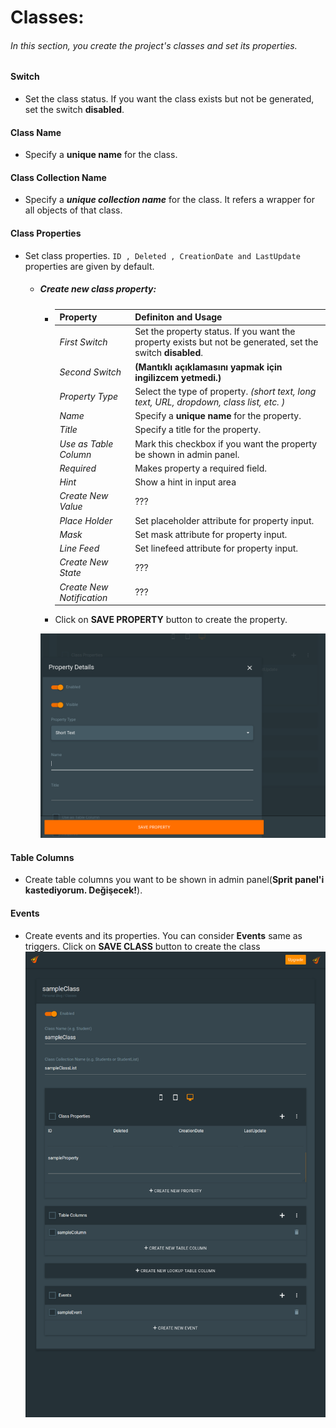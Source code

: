 # Classes:
 ###### In this section, you create the project's classes and set its properties.

#### Switch
   - Set the class status. If you want the class exists but not be generated, set the switch __disabled__.
#### Class Name
   - Specify a __unique name__ for the class.
#### Class Collection Name
   - Specify a *__unique collection name__* for the class. It refers a wrapper for all objects of that class.
#### Class Properties
   - Set class properties. `ID , Deleted , CreationDate and LastUpdate` properties are given by default.
       - ##### Create new class property:
           - | Property | Definiton and Usage |
             | --- | --- |
             | *First Switch* | Set the property status. If you want the property exists but not be generated, set the switch __disabled__. |
             | *Second Switch* | __(Mantıklı açıklamasını yapmak için ingilizcem yetmedi.)__ |
             | *Property Type* | Select the type of property. *(short text, long text, URL, dropdown, class list, etc. )*|
             | *Name* | Specify a __unique name__ for the property. |
             | *Title* | Specify a title for the property. |
             | *Use as Table Column* | Mark this checkbox if you want the property be shown in admin panel. |
             | *Required* | Makes property a required field. |
             | *Hint* | Show a hint in input area |
             | *Create New Value* | ??? |
             | *Place Holder* | Set placeholder attribute for property input. |
             | *Mask* | Set mask attribute for property input. |
             | *Line Feed* | Set linefeed attribute for property input. |
             | *Create New State* | ??? |
             | *Create New Notification* | ??? |
   
           - Click on __SAVE PROPERTY__ button to create the property.

           ![Pyronome Workspace - Class Property](https://raw.githubusercontent.com/OnrCan/documentation/d6638379795bbaa76e30cc71c4af951a342a761b/Source/documentation/img/pyronome-workspace-classProperty.png)
           
#### Table Columns
   - Create table columns you want to be shown in admin panel(__Sprit panel'i kastediyorum. Değişecek!__).
#### Events
   - Create events and its properties. You can consider __Events__ same as triggers.
Click on __SAVE CLASS__ button to create the class
![Pyronome Workspace - Creating Class](https://github.com/OnrCan/documentation/blob/patch-1/Source/documentation/img/pyronome-workspace-classCreate.png)
